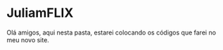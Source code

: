 # JuliamFLIX
Olá amigos, aqui nesta pasta, estarei colocando os códigos que farei no meu novo site.

